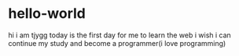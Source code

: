 # hello-world

hi i am tjygg today is the first day for me to learn the web i wish i can continue my study and become a programmer(i love programming)
